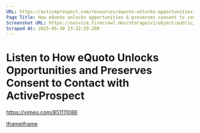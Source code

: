```yaml
---
URL: https://activeprospect.com/resources/equoto-unlocks-opportunities-with-activeprospect/
Page Title: How eQuoto unlocks opportunities & preserves consent to contact
Screenshot URL: https://service.firecrawl.dev/storage/v1/object/public/media/screenshot-d0a70b66-b62d-449e-b51e-d7f3bcc8eb3a.png
Scraped At: 2025-05-30 23:32:29.208
---
```

# Listen to How eQuoto Unlocks Opportunities and Preserves Consent to Contact with ActiveProspect

https://vimeo.com/851111086

[iframe](https://td.doubleclick.net/td/rul/1064715784?random=1748647943629&cv=11&fst=1748647943629&fmt=3&bg=ffffff&guid=ON&async=1&gtm=45be55s2v890149784z86705227za200zb6705227&gcd=13l3l3l3l1l1&dma=0&tag_exp=101509157~103116026~103200004~103233427~103252644~103252646~103351869~103351871~104481633~104481635~104559073~104559075~104612245~104612247&ptag_exp=101509157~103116026~103200004~103233427~103252644~103252646~103351866~103351868~104481633~104481635~104559073~104559075~104612245~104612247&u_w=1280&u_h=720&url=https%3A%2F%2Factiveprospect.com%2Fresources%2Fequoto-unlocks-opportunities-with-activeprospect%2F&hn=www.googleadservices.com&frm=0&tiba=How%20eQuoto%20unlocks%20opportunities%20%26%20preserves%20consent%20to%20contact&npa=0&pscdl=noapi&auid=19614118.1748647943&uaa=x86&uab=64&uafvl=Chromium%3B131.0.6778.33%7CNot_A%2520Brand%3B24.0.0.0&uamb=0&uam=&uap=Windows&uapv=10.0&uaw=0&fledge=1&data=event%3Dgtag.config)[iframe](https://td.doubleclick.net/td/rul/1064715784?random=1748647943668&cv=11&fst=1748647943668&fmt=3&bg=ffffff&guid=ON&async=1&gtm=45be55s2v890149784z86705227za200zb6705227&gcd=13l3l3l3l1l1&dma=0&tag_exp=101509157~103116026~103200004~103233427~103252644~103252646~103351869~103351871~104481633~104481635~104559073~104559075~104612245~104612247&ptag_exp=101509157~103116026~103200004~103233427~103252644~103252646~103351866~103351868~104481633~104481635~104559073~104559075~104612245~104612247&u_w=1280&u_h=720&url=https%3A%2F%2Factiveprospect.com%2Fresources%2Fequoto-unlocks-opportunities-with-activeprospect%2F&hn=www.googleadservices.com&frm=0&tiba=How%20eQuoto%20unlocks%20opportunities%20%26%20preserves%20consent%20to%20contact&npa=0&pscdl=noapi&auid=19614118.1748647943&uaa=x86&uab=64&uafvl=Chromium%3B131.0.6778.33%7CNot_A%2520Brand%3B24.0.0.0&uamb=0&uam=&uap=Windows&uapv=10.0&uaw=0&fledge=1&_tu=Cg)

